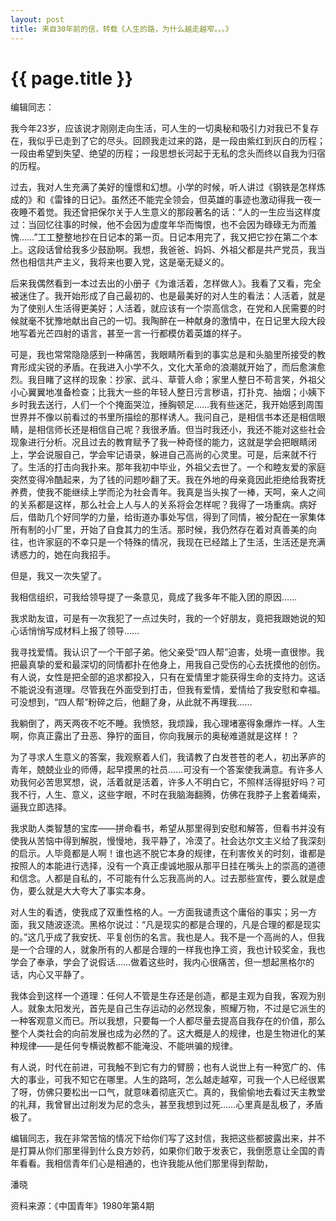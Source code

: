 ```yaml
---
layout: post
title: 来自30年前的信，转载《人生的路，为什么越走越窄。。。》
---
```


{{ page.title }}
===============

编辑同志：

我今年23岁，应该说才刚刚走向生活，可人生的一切奥秘和吸引力对我已不复存在，我似乎已走到了它的尽头。回顾我走过来的路，是一段由紫红到灰白的历程；一段由希望到失望、绝望的历程；一段思想长河起于无私的念头而终以自我为归宿的历程。

过去，我对人生充满了美好的憧憬和幻想。小学的时候，听人讲过《钢铁是怎样炼成的》和《雷锋的日记》。虽然还不能完全领会，但英雄的事迹也激动得我一夜一夜睡不着觉。我还曾把保尔关于人生意义的那段著名的话：“人的一生应当这样度过：当回忆往事的时候，他不会因为虚度年华而悔恨，也不会因为碌碌无为而羞愧……”工工整整地抄在日记本的第一页。日记本用完了，我又把它抄在第二个本上。这段话曾给我多少鼓励啊。我想，我爸爸、妈妈、外祖父都是共产党员，我当然也相信共产主义，我将来也要入党，这是毫无疑义的。

后来我偶然看到一本过去出的小册子《为谁活着，怎样做人》。我看了又看，完全被迷住了。我开始形成了自己最初的、也是最美好的对人生的看法：人活着，就是为了使别人生活得更美好；人活着，就应该有一个崇高信念，在党和人民需要的时候就毫不犹豫地献出自己的一切。我陶醉在一种献身的激情中，在日记里大段大段地写着光芒四射的语言，甚至一言一行都模仿着英雄的样子。

可是，我也常常隐隐感到一种痛苦，我眼睛所看到的事实总是和头脑里所接受的教育形成尖锐的矛盾。在我进入小学不久，文化大革命的浪潮就开始了，而后愈演愈烈。我目睹了这样的现象：抄家、武斗、草菅人命；家里人整日不苟言笑，外祖父小心翼翼地准备检查；比我大一些的年轻人整日污言秽语，打扑克、抽烟；小姨下乡时我去送行，人们一个个掩面哭泣，捶胸顿足……我有些迷茫，我开始感到周围世界并不像以前看过的书里所描绘的那样诱人。我问自己，是相信书本还是相信眼睛，是相信师长还是相信自己呢？我很矛盾。但当时我还小，我还不能对这些社会现象进行分析。况且过去的教育赋予了我一种奇怪的能力，这就是学会把眼睛闭上，学会说服自己，学会牢记语录，躲进自己高尚的心灵里。可是，后来就不行了。生活的打击向我扑来。那年我初中毕业，外祖父去世了。一个和睦友爱的家庭突然变得冷酷起来，为了钱的问题吵翻了天。我在外地的母亲竟因此拒绝给我寄抚养费，使我不能继续上学而沦为社会青年。我真是当头挨了一棒，天呵，亲人之间的关系都是这样，那么社会上人与人的关系将会怎样呢？我得了一场重病。病好后，借助几个好同学的力量，给街道办事处写信，得到了同情，被分配在一家集体所有制的小厂里，开始了自食其力的生活。那时候，我仍然存在着对真善美的向往，也许家庭的不幸只是一个特殊的情况，我现在已经踏上了生活，生活还是充满诱惑力的，她在向我招手。

但是，我又一次失望了。

我相信组织，可我给领导提了一条意见，竟成了我多年不能入团的原因……

我求助友谊，可是有一次我犯了一点过失时，我的一个好朋友，竟把我跟她说的知心话悄悄写成材料上报了领导……

我寻找爱情。我认识了一个干部子弟。他父亲受“四人帮”迫害，处境一直很惨。我把最真挚的爱和最深切的同情都扑在他身上，用我自己受伤的心去抚摸他的创伤。有人说，女性是把全部的追求都投入，只有在爱情里才能获得生命的支持力。这话不能说没有道理。尽管我在外面受到打击，但我有爱情，爱情给了我安慰和幸福。可没想到，“四人帮”粉碎之后，他翻了身，从此就不再理我……

我躺倒了，两天两夜不吃不睡。我愤怒，我烦躁，我心理堵塞得象爆炸一样。人生啊，你真正露出了丑恶、狰狞的面目，你向我展示的奥秘难道就是这样！？

为了寻求人生意义的答案，我观察着人们，我请教了白发苍苍的老人，初出茅庐的青年，兢兢业业的师傅，起早摸黑的社员……可没有一个答案使我满意。有许多人劝我何必苦思冥想，说，活着就是活着，许多人不明白它，不照样活得挺好吗？可我不行，人生、意义，这些字眼，不时在我脑海翻腾，仿佛在我脖子上套着绳索，逼我立即选择。

我求助人类智慧的宝库——拼命看书，希望从那里得到安慰和解答，但看书并没有使我从苦恼中得到解脱，慢慢地，我平静了，冷漠了。社会达尔文主义给了我深刻的启示。人毕竟都是人啊！谁也逃不脱它本身的规律，在利害攸关的时刻，谁都是按照人的本能进行选择，没有一个真正虔诚地服从那平日挂在嘴头上的崇高的道德和信念。人都是自私的，不可能有什么忘我高尚的人。过去那些宣传，要么就是虚伪，要么就是大大夸大了事实本身。

对人生的看透，使我成了双重性格的人。一方面我谴责这个庸俗的事实；另一方面，我又随波逐流。黑格尔说过：“凡是现实的都是合理的，凡是合理的都是现实的。”这几乎成了我安抚、平复创伤的名言。我也是人。我不是一个高尚的人，但我是一个合理的人，就象所有的人都是合理的一样我也挣工资，我也计较奖金，我也学会了奉承，学会了说假话……做着这些时，我内心很痛苦，但一想起黑格尔的话，内心又平静了。

我体会到这样一个道理：任何人不管是生存还是创造，都是主观为自我，客观为别人。就象太阳发光，首先是自己生存运动的必然现象，照耀万物，不过是它派生的一种客观意义而已。所以我想，只要每一个人都尽量去提高自我存在的价值，那么整个人类社会的向前发展也成为必然的了。这大概是人的规律，也是生物进化的某种规律——是任何专横说教都不能淹没、不能哄骗的规律。

有人说，时代在前进，可我触不到它有力的臂膀；也有人说世上有一种宽广的、伟大的事业，可我不知它在哪里。人生的路呵，怎么越走越窄，可我一个人已经很累了呀，仿佛只要松出一口气，就意味着彻底灭亡。真的，我偷偷地去看过天主教堂的礼拜，我曾冒出过削发为尼的念头，甚至我想到过死……心里真是乱极了，矛盾极了。

编辑同志，我在非常苦恼的情况下给你们写了这封信，我把这些都披露出来，并不是打算从你们那里得到什么良方妙药，如果你们敢于发表它，我倒愿意让全国的青年看看。我相信青年们心是相通的，也许我能从他们那里得到帮助，

潘晓

资料来源：《中国青年》1980年第4期
